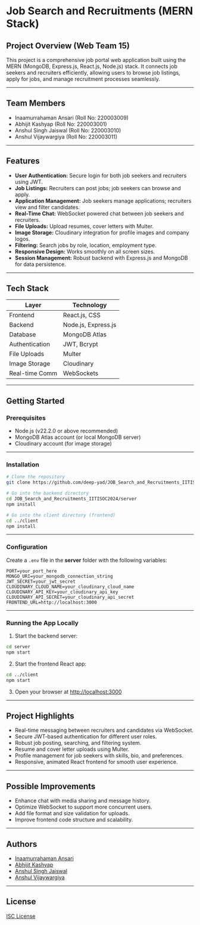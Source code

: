 # Job Search and Recruitments (MERN Stack)

## Project Overview (Web Team 15)

This project is a comprehensive job portal web application built using the MERN (MongoDB, Express.js, React.js, Node.js) stack. It connects job seekers and recruiters efficiently, allowing users to browse job listings, apply for jobs, and manage recruitment processes seamlessly.

---

## Team Members
* Inaamurrahaman Ansari (Roll No: 220003009)
* Abhijit Kashyap (Roll No: 220003001)
* Anshul Singh Jaiswal (Roll No: 220003010)
* Anshul Vijaywargiya (Roll No: 220003011)

---

## Features

* **User Authentication:** Secure login for both job seekers and recruiters using JWT.
* **Job Listings:** Recruiters can post jobs; job seekers can browse and apply.
* **Application Management:** Job seekers manage applications; recruiters view and filter candidates.
* **Real-Time Chat:** WebSocket powered chat between job seekers and recruiters.
* **File Uploads:** Upload resumes, cover letters with Multer.
* **Image Storage:** Cloudinary integration for profile images and company logos.
* **Filtering:** Search jobs by role, location, employment type.
* **Responsive Design:** Works smoothly on all screen sizes.
* **Session Management:** Robust backend with Express.js and MongoDB for data persistence.

---

## Tech Stack

| Layer          | Technology          |
| -------------- | ------------------- |
| Frontend       | React.js, CSS       |
| Backend        | Node.js, Express.js |
| Database       | MongoDB Atlas       |
| Authentication | JWT, Bcrypt         |
| File Uploads   | Multer              |
| Image Storage  | Cloudinary          |
| Real-time Comm | WebSockets          |

---

## Getting Started

### Prerequisites

* Node.js (v22.2.0 or above recommended)
* MongoDB Atlas account (or local MongoDB server)
* Cloudinary account (for image storage)

---

### Installation

```bash
# Clone the repository
git clone https://github.com/deep-yad/JOB_Search_and_Recruitments_IITISOC2024.git

# Go into the backend directory
cd JOB_Search_and_Recruitments_IITISOC2024/server
npm install

# Go into the client directory (frontend)
cd ../client
npm install
```

---

### Configuration

Create a `.env` file in the **server** folder with the following variables:

```
PORT=your_port_here
MONGO_URI=your_mongodb_connection_string
JWT_SECRET=your_jwt_secret
CLOUDINARY_CLOUD_NAME=your_cloudinary_cloud_name
CLOUDINARY_API_KEY=your_cloudinary_api_key
CLOUDINARY_API_SECRET=your_cloudinary_api_secret
FRONTEND_URL=http://localhost:3000
```

---

### Running the App Locally

1. Start the backend server:

```bash
cd server
npm start
```

2. Start the frontend React app:

```bash
cd ../client
npm start
```

3. Open your browser at [http://localhost:3000](http://localhost:3000)

---

## Project Highlights

* Real-time messaging between recruiters and candidates via WebSocket.
* Secure JWT-based authentication for different user roles.
* Robust job posting, searching, and filtering system.
* Resume and cover letter uploads using Multer.
* Profile management for job seekers with skills, bio, and preferences.
* Responsive, animated React frontend for smooth user experience.

---

## Possible Improvements

* Enhance chat with media sharing and message history.
* Optimize WebSocket to support more concurrent users.
* Add file format and size validation for uploads.
* Improve frontend code structure and scalability.

---

## Authors
* [Inaamurrahaman Ansari](https://github.com/ANSARI-INAAMURRAHAMAN)
* [Abhijit Kashyap](https://github.com/Abhijitkashyap97)
* [Anshul Singh Jaiswal](https://github.com/AnshulSinghJaiswal)
* [Anshul Vijaywargiya](https://github.com/AnshulVijaywargiya)

---

## License

[ISC License](https://opensource.org/license/isc-license-txt/)

